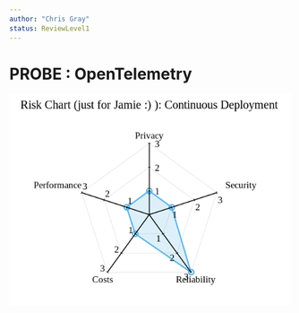 ```yaml
---
author: "Chris Gray"
status: ReviewLevel1
---
```


# PROBE : OpenTelemetry

![image](./Risk.uprobes.png)
